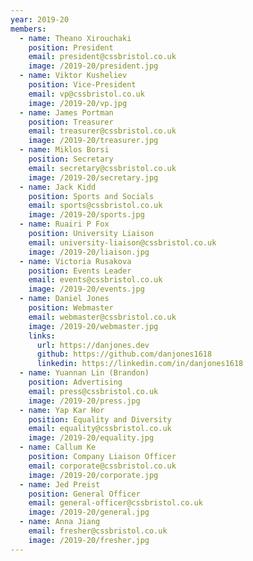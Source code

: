 ```yaml
---
year: 2019-20
members:
  - name: Theano Xirouchaki
    position: President
    email: president@cssbristol.co.uk
    image: /2019-20/president.jpg
  - name: Viktor Kusheliev
    position: Vice-President
    email: vp@cssbristol.co.uk
    image: /2019-20/vp.jpg
  - name: James Portman
    position: Treasurer
    email: treasurer@cssbristol.co.uk
    image: /2019-20/treasurer.jpg
  - name: Miklos Borsi
    position: Secretary
    email: secretary@cssbristol.co.uk
    image: /2019-20/secretary.jpg
  - name: Jack Kidd
    position: Sports and Socials
    email: sports@cssbristol.co.uk
    image: /2019-20/sports.jpg
  - name: Ruairi P Fox
    position: University Liaison
    email: university-liaison@cssbristol.co.uk
    image: /2019-20/liaison.jpg
  - name: Victoria Rusakova
    position: Events Leader
    email: events@cssbristol.co.uk
    image: /2019-20/events.jpg
  - name: Daniel Jones
    position: Webmaster
    email: webmaster@cssbristol.co.uk
    image: /2019-20/webmaster.jpg
    links:
      url: https://danjones.dev
      github: https://github.com/danjones1618
      linkedin: https://linkedin.com/in/danjones1618
  - name: Yuannan Lin (Brandon)
    position: Advertising
    email: press@cssbristol.co.uk
    image: /2019-20/press.jpg
  - name: Yap Kar Hor
    position: Equality and Diversity
    email: equality@cssbristol.co.uk
    image: /2019-20/equality.jpg
  - name: Callum Ke
    position: Company Liaison Officer
    email: corporate@cssbristol.co.uk
    image: /2019-20/corporate.jpg
  - name: Jed Preist
    position: General Officer
    email: general-officer@cssbristol.co.uk
    image: /2019-20/general.jpg
  - name: Anna Jiang
    email: fresher@cssbristol.co.uk
    image: /2019-20/fresher.jpg
---
```

